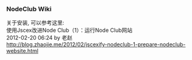 ### NodeClub Wiki
  
  
  
  
关于安装, 可以参考这里:  
使用Jscex改进Node Club（1）：运行Node Club网站  
2012-02-20 06:24 by 老赵  
http://blog.zhaojie.me/2012/02/jscexify-nodeclub-1-prepare-nodeclub-website.html